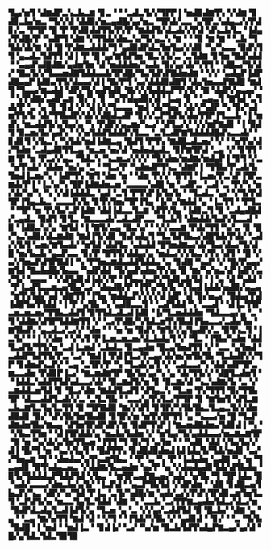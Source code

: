 ▜▄▞▅▜▝▟▆▟▛▃▚▃▙▃▆▝▊▃▝▝▝▃▟▃▜▞▞▜▛▛▐▝▅▟▊▟▇▜▚▝▞▟▆▝▊▟▊▃▙▞▅▃▝▜▞▞▟▝▟▟▉▞▅▃▄▟█▞▄▞▅▃▝▜▛▟▞▃▃▝▄▜▛▃▚▟▄▃▞▞▛▟▊▞▃▝▛▜▛▝█▝▛▝▛▟▊▟▟▜▜▞▛▞▛▝▆▟▟▜▞▟▃▟▞▞▛▟▝▟▚▃▙▜▃▝▐▟▄▞▛▟█▞▛▝▚▟▛▜▝▟▇▝▞▜▜▟▞▟▅▃▚▞▜▞▄▃▚▝▆▝▝▝▉▝▆▝▇▝▝▃▙▝▜▜▟▞▟▞▆▝▟▝█▝▛▟▆▃▟▟▟▞▜▝▄▟▉▟▛▟▃▜▅▜▄▞▞▟▊▝▚▞▚▃▃▝▉▟▚▜▜▝▄▃▟▃▜▟▜▜▝▟▐▝▛▝█▝▄▞▆▜▟▜▅▝▇▃▚▜▞▃▝▃▜▟▆▝▊▜▅▝▇▟▚▟▟▝▝▃▄▟▚▟█▟▇▞▄▟▅▜▅▝▟▝▅▟▟▟▅▞▚▃▙▝▊▞▄▞▟▞▚▜▜▝▝▟█▃▞▜▞▟▞▝▇▃▜▞▞▜▃▃▅▟▇▜▟▟▃▃▙▜▛▟█▞▜▃▜▟▚▛▇▟▅▟▆▝▝▞▞▝▃▟▄▛▐▟▛▟█▃▄▛▐▟▉▃▜▜▞▟▃▃▞▟▐▝▇▞▛▜▝▃▞▟▟▟▊▟▇▜▝▟▄▜▅▃▃▛▇▟█▝▆▟▜▝▜▃▃▞▆▃▟▟▝▟▛▞▜▞▄▟▜▟▊▝▇▞▞▞▙▟▟▃▛▜▚▜▞▝▇▝▟▟▛▞▄▃▄▞▝▝▝▞▛▟▇▞▃▟▛▃▆▝▉▞▚▝▊▝▚▞▛▟▄▟▉▞▟▝▐▃▄▝▊▝▝▃▄▃▜▝▇▜▟▝▃▜▟▞▛▝▃▝▄▝▊▝▊▟▝▞▝▟▐▞▞▜▃▃▃▝▆▟▝▟▞▜▅▞▝▟▞▞▚▟▛▝▚▝▊▞▚▟▆▜▜▞▙▝▟▞▜▜▙▟▛▞▟▞▞▟█▟▃▟▛▝▊▞▞▃▛▜▟▜▞▟▅▜▜▛▐▜▃▃▙▝▐▝▆▟▚▝▆▃▟▟▜▞▄▜▄▞▄▝▚▝▛▟▛▞▄▃▆▞▚▃▞▝▟▜▃▞▞▝▞▞▆▛▇▟▊▝▐▝▉▟▜▝▉▃▆▞▙▞▄▟▚▝▝▞▅▜▟▟▜▟▟▟▚▜▃▃▝▃▜▃▟▛▇▜▟▟▟▟█▟▚▃▃▟▞▝▊▟▊▜▝▞▙▃▚▝▚▜▟▞▆▟▐▟▇▃▄▝█▟▜▝▛▜▚▝▇▟█▃▟▃▅▞▝▞▝▝▅▜▚▞▟▞▜▟▆▝▃▟▄▟▉▜▜▃▄▝▆▃▅▝▅▞▟▝▅▟▅▟▄▟▃▝▊▛▇▜▛▟▝▃▄▝▞▝▊▜▜▝▇▝▛▝▆▝▛▃▞▞▄▃▝▜▟▃▚▝▚▃▆▃▞▞▞▞▝▜▞▟▅▞▆▟▇▞▆▟▄▛▐▝▊▜▝▞▃▝▅▜▚▟▞▝▟▟▅▝▆▞▄▝▃▝▝▜▃▞▛▝▚▟▆▟▛▜▚▃▝▟▇▛▐▝▜▜▙▞▛▃▟▞▙▜▅▟▐▃▆▞▚▝▐▟▛▜▚▝▇▜▝▟▆▝▅▝▝▟▆▝▛▞▞▝▉▜▜▝▐▃▅▞▛▃▚▛▐▜▛▃▆▟▞▛▐▝▐▃▚▞▚▝█▛▐▟▇▟▅▃▅▝▃▃▃▃▚▟█▝▅▝▃▟▛▃▝▃▟▝▃▝▛▞▚▝▅▞▟▞▚▞▚▝▚▝▞▟▐▟▟▟▃▝▄▟▝▃▜▝▛▜▚▛▐▞▙▞▙▝▝▜▃▟▃▝▄▞▝▞▜▞▛▟▜▛▐▜▄▃▙▃▝▃▃▃▛▞▙▝▊▜▚▜▅▞▜▛▐▜▄▝▐▞▚▞▆▟▟▝▄▝▐▃▜▜▝▝▛▜▃▝▝▜▛▝▅▝▛▞▙▞▃▛▐▟▇▝▟▟▐▟▃▃▜▃▆▝▟▜▚▜▄▝▐▟▊▃▜▝▉▝▃▟▄▟█▟▞▃▄▟▃▝▉▟▜▝▊▜▃▝▇▃▃▃▟▞▃▟▃▟▛▃▃▝▜▃▙▜▝▟▅▟▟▞▙▟▚▜▃▃▟▝▉▝▐▟▉▃▚▞▄▝▆▜▟▝▐▝▇▜▞▃▄▝▉▃▚▞▝▝▞▞▃▃▆▝▛▟▞▜▜▝▚▞▃▝▊▝█▞▚▃▚▟▊▞▟▃▆▟▇▝▆▟▐▜▞▟▊▝▊▟▚▟▄▜▝▜▃▜▟▜▙▃▞▟█▜▟▞▛▟▞▝▃▟▞▞▙▜▝▃▅▞▆▜▃▟▞▝▅▜▟▝▟▟▜▃▝▃▙▟▟▝█▜▅▟▆▃▞▟▞▜▃▞▟▃▞▜▞▟█▝▅▞▙▃▙▝▄▃▛▃▃▝▊▞▛▝▇▜▜▞▟▟▄▞▄▝▅▟▃▞▞▞▙▃▚▜▚▝▟▜▝▝█▝▞▃▚▜▅▃▛▟▜▛▇▟▐▝▚▝▛▜▅▃▆▟▃▟▟▜▟▟▃▝▃▝▊▟▇▝▚▃▛▝▞▝█▞▛▃▄▞▆▜▟▝▇▃▙▟█▞▙▃▃▝▚▟▛▟▟▝▜▞▄▟▚▟▅▞▛▞▅▝▉▝▆▞▚▞▅▃▚▛▐▟▛▞▃▞▜▞▝▃▃▃▝▝▞▟▜▟▊▟▐▟▞▞▛▝▐▜▄▃▚▃▛▞▜▟▊▃▙▜▟▝▐▝▃▝▟▝▚▟▟▝▝▛▐▃▟▜▃▃▆▃▅▜▙▞▃▞▝▟▅▟█▞▛▝▐▜▚▞▜▞▙▝▚▜▄▟▐▟▟▞▅▟▉▞▄▃▄▝▆▜▚▜▟▞▚▟▝▟▇▜▜▝▐▜▅▝▆▟▟▃▛▞▞▞▞▟▐▟▛▝▟▝▉▞▅▃▞▝█▟▄▞▛▟▐▟█▜▅▜▜▟▟▝▐▝▛▝▄▜▙▝▚▝▄▟▉▃▃▜▝▝▃▟▜▟▟▝▚▝▃▃▟▝▝▟▐▃▜▜▛▃▆▃▆▃▆▞▜▜▙▃▟▟▜▝▉▜▜▟▃▟▃▟▐▟▊▝▐▞▜▃▆▟▟▟▆▝▜▟▃▃▄▞▄▝▃▝▜▝▟▟▇▞▟▜▛▜▟▟▇▜▜▝▞▝▃▞▛▟█▞▚▜▟▃▆▜▚▜▙▟▐▜▅▃▃▞▃▟▅▜▅▝▇▜▙▟▚▝▄▃▟▃▞▃▞▞▝▟▅▝▝▝▅▝▆▝▉▟▚▝▇▜▞▞▄▜▄▟▛▞▃▝▉▜▚▃▜▝▐▃▜▞▝▝▐▝▞▟▅▝▝▞▚▜▝▛▐▃▆▃▆▃▅▞▟▃▙▟▄▜▝▞▝▜▃▝▐▜▙▞▚▟▆▝▟▟▜▃▟▜▞▜▜▞▅▝▃▟▐▃▆▟▝▃▙▟▃▝▉▃▄▟▆▝█▃▄▜▅▟▜▜▝▞▝▃▃▝▄▜▅▟▝▃▟▟▛▜▟▜▜▞▛▃▝▃▞▝▇▟▐▝▛▟▐▜▃▞▛▃▄▞▟▞▅▞▆▜▙▜▙▝▜▃▙▟▛▞▞▜▛▝▊▟▆▟▚▃▛▞▝▃▄▝▃▜▛▞▛▝▚▝▜▃▟▞▄▜▝▞▝▃▟▃▃▞▚▝▟▟▚▟▛▜▛▃▆▃▃▟▅▝▛▟▊▛▐▃▞▝▇▃▆▟▇▜▛▝█▞▙▞▄▞▚▝▄▝▟▞▜▜▞▞▝▟█▜▃▟▅▜▝▝▐▟▟▃▚▟▟▜▜▟▚▟▃▃▞▟▞▝▉▃▆▟▜▞▅▝▊▝▉▃▆▞▟▝▚▃▚▟▇▞▙▝▃▝▞▃▆▟▟▃▅▜▟▝▊▝█▃▞▟▆▝▇▟▟▜▃▟▜▝▟▜▄▃▚▝▜▃▅▝▛▞▜▜▜▝▉▞▜▜▙▜▛▝▟▃▃▟▟▜▃▟▞▞▃▝▃▜▃▜▙▝▝▃▃▞▄▜▚▜▃▞▛▜▛▝▊▝▆▜▅▜▝▟▜▃▆▃▙▃▆▜▃▜▄▜▃▜▜▝▉▝▜▛▇▟▉▝▆▞▞▟▜▝▊▜▛▞▚▜▙▜▙▃▜▃▄▃▜▞▞▟▅▟▉▟▊▝▊▞▝▟▚▜▙▜▅▜▙▟▉▝▊▜▛▞▅▝▅▜▚▜▛▜▜▝▄▝▚▃▃▞▅▝█▝▜▃▛▟▆▟▅▜▙▞▆▃▄▝▟▜▅▜▛▟▛▟▛▞▆▝▉▟▛▜▚▛▐▝▆▃▅▟▇▟▅▃▜▟▊▟▐▝▚▝▝▞▙▃▜▜▅▝▝▟▐▜▛▟▟▞▄▝▅▃▙▞▙▟▅▝▞▝▅▜▄▞▜▞▄▟▟▃▃▞▅▃▆▃▆▜▛▝▇▝▅▝▚▞▟▞▃▜▅▜▜▃▅▝▐▜▜▝▜▝▉▞▜▝▃▜▅▝▝▝▚▟▊▝▟▟▝▞▙▞▙▞▞▟▐▝█▞▜▝▅▝▚▃▚▜▄▜▝▝█▟▜▜▚▝▊▟█▟▉▟▅▟▐▟▐▟▄▜▞▜▟▞▅▟▊▝▃▞▞▜▅▃▆▝▜▝▝▟▅▟▄▞▄▜▚▃▆▜▙▃▝▝▛▝▃▝▚▝▛▝▐▃▙▟▅▝▃▟▇▝▚▝▅▝▜▃▄▟▊▝▉▜▚▟▄▃▅▃▝▞▟▟▇▞▙▃▅▟▆▝▅▞▛▝▅▝▞▟▅▟▄▟▊▜▟▞▟▜▙▟▅▝▉▜▞▜▟▟▟▃▛▜▟▟▜▟▝▞▙▃▝▝▆▜▛▃▄▛▇▃▅▞▚▟▞▝▅▜▙▝▜▝▜▛▐▟▄▝█▝▄▟▞▃▃▃▞▟▆▃▙▞▄▜▞▝▐▃▛▟▝▝▄▃▛▜▙▜▟▝▞▟▛▟▆▝▝▟█▝▊▟█▃▅▜▙▃▛▞▚▃▝▟▛▞▚▞▜▟▝▛▐▃▝▃▜▞▚▟█▞▆▝▄▟▞▃▞▞▛▟▚▜▛▟▊▃▆▜▅▜▃▜▝▃▛▟▜▞▅▝▆▃▃▜▄▜▃▜▟▟▝▟▇▝▚▝▃▃▙▝▃▞▛▛▇▃▄▟▅▜▟▃▞▟▃▞▆▝▉▟▛▟▃▟▄▜▃▟▐▟▜▞▄▝▜▃▅▝▄▝▃▝▞▞▄▞▃▟▟▜▟▝▉▝█▃▙▞▝▟▇▝▄▝▄▝▝▃▄▝▇▞▅▜▜▝▇▟▝▟▝▝▞▜▝▝▐▜▟▞▚▜▙▝▞▝▄▟▊▟▝▝▊▞▝▝▃▝▜▞▙▝▉▟█▝▐▝▅▟▝▝▆▟▐▃▝▝▊▟▐▞▝▃▞▝▚▞▆▝▉▃▙▜▟▜▚▟▄▛▇▃▄▞▄▞▟▝█▞▄▜▟▃▜▟▃▜▉▜▉
